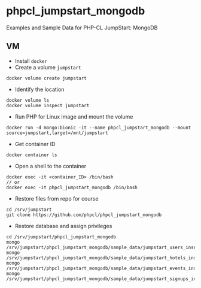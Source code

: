 # phpcl_jumpstart_mongodb
Examples and Sample Data for PHP-CL JumpStart: MongoDB

## VM
* Install `docker`
* Create a volume `jumpstart`
```
docker volume create jumpstart
```
* Identify the location
```
docker volume ls
docker volume inspect jumpstart
```
* Run PHP for Linux image and mount the volume
```
docker run -d mongo:bionic -it --name phpcl_jumpstart_mongodb --mount source=jumpstart,target=/mnt/jumpstart
```
* Get container ID
```
docker container ls
```
* Open a shell to the container
```
docker exec -it <container_ID> /bin/bash
// or
docker exec -it phpcl_jumpstart_mongodb /bin/bash
```
* Restore files from repo for course
```
cd /srv/jumpstart
git clone https://github.com/phpcl/phpcl_jumpstart_mongodb
```
* Restore database and assign privileges
```
cd /srv/jumpstart/phpcl_jumpstart_mongodb
mongo /srv/jumpstart/phpcl_jumpstart_mongodb/sample_data/jumpstart_users_insert.js
mongo /srv/jumpstart/phpcl_jumpstart_mongodb/sample_data/jumpstart_hotels_insert.js
mongo /srv/jumpstart/phpcl_jumpstart_mongodb/sample_data/jumpstart_events_insert.js
mongo /srv/jumpstart/phpcl_jumpstart_mongodb/sample_data/jumpstart_signups_insert.js
```
